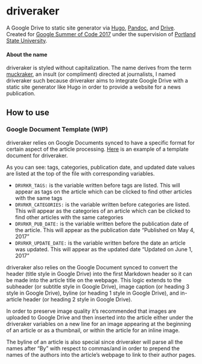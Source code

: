 # driveraker

A Google Drive to static site generator via [Hugo](https://gohugo.io/), [Pandoc](https://github.com/jgm/pandoc), and [Drive](https://github.com/odeke-em/drive). Created for [Google Summer of Code 2017](https://developers.google.com/open-source/gsoc/) under the supervision of [Portland State University](http://wiki.cs.pdx.edu/psu-gsoc/index.html).

#### About the name

driveraker is styled without capitalization. The name derives from the term [muckraker](https://en.wikipedia.org/wiki/Muckraker), an insult (or compliment) directed at journalists, I named driveraker such because driveraker aims to integrate Google Drive with a static site generator like Hugo in order to provide a website for a news publication.

## How to use

### Google Document Template (WIP)

driveraker relies on Google Documents synced to have a specific format for certain aspect of the article processing. [Here](https://docs.google.com/document/d/1HQcVevrXg_uwtdJy5ulfl9vN31yEieZeNyN7yqJQe8w/edit?usp=sharing) is an example of a template document for driveraker.

As you can see: tags, categories, publication date, and updated date values are listed at the top of the file with corresponding variables.

* `DRVRKR_TAGS:` is the variable written before tags are listed. This will appear as tags on the article which can be clicked to find other articles with the same tags
* `DRVRKR_CATEGORIES:` is the variable written before categories are listed. This will appear as the categories of an article which can be clicked to find other articles with the same categories
* `DRVRKR_PUB_DATE:` is the variable written before the publication date of the article. This will appear as the publication date “Published on May 4, 2017”
* `DRVRKR_UPDATE_DATE:` is the variable written before the date an article was updated. This will appear as the updated date “Updated on June 1, 2017”

driveraker also relies on the Google Document synced to convert the header (title style in Google Drive) into the first Markdown header so it can be made into the article title on the webpage. This logic extends to the subheader (or subtitle style in Google Drive), image caption (or heading 3 style in Google Drive), byline (or heading 1 style in Google Drive), and in-article header (or heading 2 style in Google Drive).

In order to preserve image quality it’s recommended that images are uploaded to Google Drive and then inserted into the article either under the driveraker variables on a new line for an image appearing at the beginning of an article or as a thumbnail, or within the article for an inline image.

The byline of an article is also special since driveraker will parse all the names after “By” with respect to commas/and in order to prepend the names of the authors into the article’s webpage to link to their author pages.
